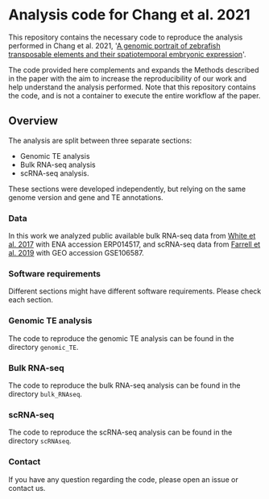 # Analysis code for Chang et al. 2021

This repository contains the necessary code to reproduce the analysis performed in Chang et al. 2021, '[A genomic portrait of zebrafish transposable elements and their spatiotemporal embryonic expression](https://www.biorxiv.org/content/10.1101/2021.04.08.439009v1.full)'.

The code provided here complements and expands the Methods described in the paper with the aim to increase the reproducibility of our work and help understand the analysis performed. Note that this repository contains the code, and is not a container to execute the entire workflow af the paper.

## Overview
The analysis are split between three separate sections:
 * Genomic TE analysis
 * Bulk RNA-seq analysis
 * scRNA-seq analysis.  

These sections were developed independently, but relying on the same genome version and gene and TE annotations.


### Data
In this work we analyzed public available bulk RNA-seq data from [White et al. 2017](https://elifesciences.org/articles/30860) with ENA accession ERP014517, and scRNA-seq data from [Farrell et al. 2019](https://science.sciencemag.org/content/360/6392/eaar3131) with GEO accession GSE106587.


### Software requirements
Different sections might have different software requirements. Please check each section.


### Genomic TE analysis
The code to reproduce the genomic TE analysis can be found in the directory `genomic_TE`.


### Bulk RNA-seq
The code to reproduce the bulk RNA-seq analysis can be found in the directory `bulk_RNAseq`.


### scRNA-seq
The code to reproduce the scRNA-seq analysis can be found in the directory `scRNAseq`.


### Contact
If you have any question regarding the code, please open an issue or contact us.

